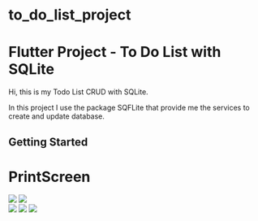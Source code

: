 # to_do_list_project
<h1>Flutter Project - To Do List with SQLite</h1>
Hi, this is my Todo List CRUD with SQLite.

In this project I use the package SQFLite that provide me the services to create and update database.



## Getting Started
<h1>PrintScreen</h1>
<img src="https://github.com/mattbrevis/to_do_list_project/blob/main/assets/project-views/home.jpeg?raw=true">  
<img src="https://github.com/mattbrevis/to_do_list_project/blob/main/assets/project-views/new.jpeg?raw=true"> <br>             
<img src="https://github.com/mattbrevis/to_do_list_project/blob/main/assets/project-views/listtasks.jpeg?raw=true">
<img src="https://github.com/mattbrevis/to_do_list_project/blob/main/assets/project-views/deletetask.jpeg?raw=true">    
<img src="https://github.com/mattbrevis/to_do_list_project/blob/main/assets/project-views/filter.jpeg?raw=true">    